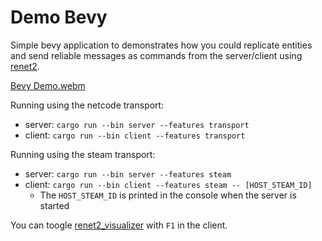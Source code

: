 # Demo Bevy

Simple bevy application to demonstrates how you could replicate entities and send reliable messages as commands from the server/client using [renet2](https://github.com/UkoeHB/renet2).

[Bevy Demo.webm](https://user-images.githubusercontent.com/35241085/180664609-f8c969e0-d313-45c0-9c04-8a116896d0bd.webm)

Running using the netcode transport:

- server: `cargo run --bin server --features transport`
- client: `cargo run --bin client --features transport`

Running using the steam transport:

- server: `cargo run --bin server --features steam`
- client: `cargo run --bin client --features steam -- [HOST_STEAM_ID]`
  - The `HOST_STEAM_ID` is printed in the console when the server is started

You can toogle [renet2_visualizer](https://github.com/UkoeHB/renet/tree/master/renet2_visualizer) with `F1` in the client.
